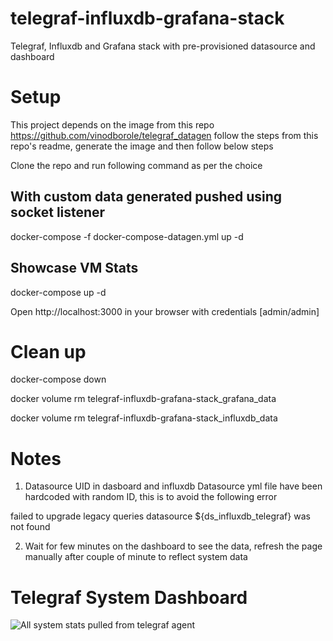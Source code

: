 # telegraf-influxdb-grafana-stack
Telegraf, Influxdb and Grafana stack with pre-provisioned datasource and dashboard

# Setup

This project depends on the image from this repo https://github.com/vinodborole/telegraf_datagen follow the steps from this repo's readme, generate the image and then follow below steps

Clone the repo and run following command as per the choice

## With custom data generated pushed using socket listener

docker-compose -f docker-compose-datagen.yml up -d

## Showcase VM Stats

docker-compose up -d



Open http://localhost:3000 in your browser with credentials [admin/admin]

# Clean up
docker-compose down

docker volume rm telegraf-influxdb-grafana-stack_grafana_data

docker volume rm telegraf-influxdb-grafana-stack_influxdb_data



# Notes

1. Datasource UID in dasboard and influxdb Datasource yml file have been hardcoded with random ID, this is to avoid the following error

failed to upgrade legacy queries datasource ${ds_influxdb_telegraf} was not found

2. Wait for few minutes on the dashboard to see the data, refresh the page manually after couple of minute to reflect system data


# Telegraf System Dashboard

![All system stats pulled from telegraf agent](/telegraf-system-dashboard.png "Telegraf System Dashboard")
